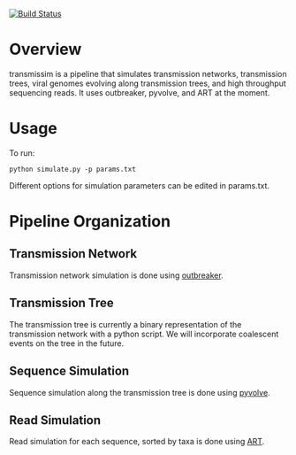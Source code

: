 [![Build Status](https://travis-ci.org/aguang/transmissim.svg?branch=master)](https://travis-ci.org/aguang/transmissim)

# Overview

transmissim is a pipeline that simulates transmission networks, transmission trees, viral genomes evolving along transmission trees, and high throughput sequencing reads. It uses outbreaker, pyvolve, and ART at the moment.

# Usage

To run:

	python simulate.py -p params.txt

Different options for simulation parameters can be edited in params.txt.

# Pipeline Organization

## Transmission Network

Transmission network simulation is done using [outbreaker](https://sites.google.com/site/therepiproject/r-pac/outbreaker).

## Transmission Tree

The transmission tree is currently a binary representation of the transmission network with a python script. We will incorporate coalescent events on the tree in the future.

## Sequence Simulation

Sequence simulation along the transmission tree is done using [pyvolve](https://github.com/sjspielman/pyvolve).

## Read Simulation

Read simulation for each sequence, sorted by taxa is done using [ART](http://www.niehs.nih.gov/research/resources/software/biostatistics/art/).
